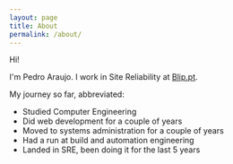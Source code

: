 ```yaml
---
layout: page
title: About
permalink: /about/
---
```


Hi!

I'm Pedro Araujo. I work in Site Reliability at [Blip.pt](http://www.blip.pt).

My journey so far, abbreviated:

  - Studied Computer Engineering
  - Did web development for a couple of years
  - Moved to systems administration for a couple of years
  - Had a run at build and automation engineering
  - Landed in SRE, been doing it for the last 5 years

